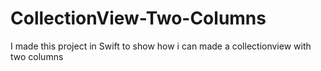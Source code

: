 # CollectionView-Two-Columns
I made this project in Swift to show how i can made a collectionview with two columns
